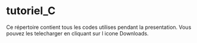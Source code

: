 # tutoriel_C

Ce répertoire contient tous les codes utilises pendant la presentation. Vous pouvez les telecharger en cliquant sur l icone Downloads.
